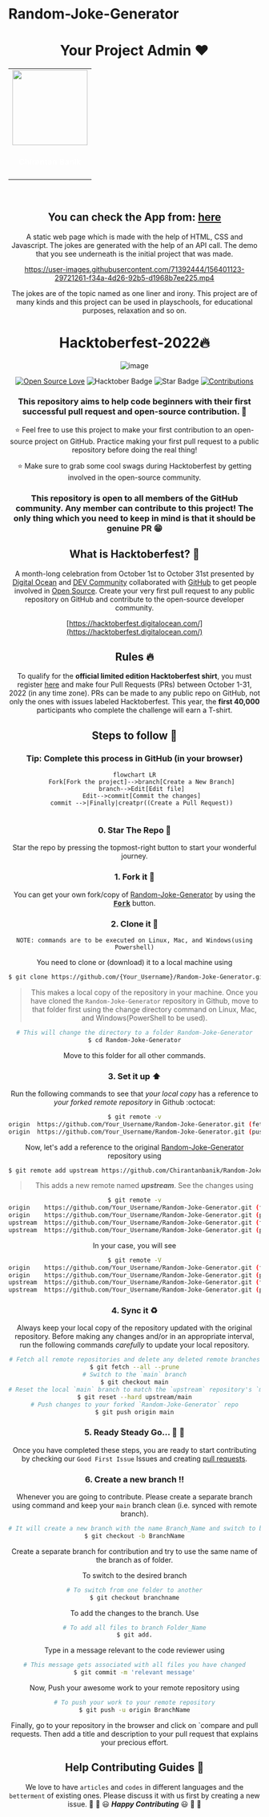 # Random-Joke-Generator

<h1 align=center>Your Project Admin ❤️</h1>


  <div align="center">
<table>
<tr>

<td align="center"><a href="https://github.com/Chirantanbanik"><img src="https://user-images.githubusercontent.com/71392444/193619415-ae472277-e7c7-475a-806a-3973e65274e0.png" width=150px height=150px /></a></br> <h4 style="color:white;">Chirantan Banik</h4>

     
</tr>
</table>
<br>


</div>

<div align="center">


## **You can check the App from:** [here](https://chirantanbanik.github.io/Random-Joke-Generator/)

A static web page which is made with the help of HTML, CSS and Javascript. The jokes are generated with the help of an API call. The demo that you see underneath is the initial project that was made.

https://user-images.githubusercontent.com/71392444/156401123-29721261-f34a-4d26-92b5-d1968b7ee225.mp4

The jokes are of the topic named as one liner and irony. This project are of many kinds and this project can be used in playschools, for educational purposes, relaxation and so on.



#  Hacktoberfest-2022🔥
![image](https://user-images.githubusercontent.com/70385488/192114009-0830321a-d227-4a4d-8411-6c03b54d7ce6.png)

<div align="center">

[![Open Source Love](https://firstcontributions.github.io/open-source-badges/badges/open-source-v1/open-source.svg)](https://github.com/kishanrajput23/Hacktoberfest-2022)
<img src="https://img.shields.io/badge/HacktoberFest-2022-blueviolet" alt="Hacktober Badge"/>
<img src="https://img.shields.io/static/v1?label=%E2%AD%90&message=If%20Useful&style=style=flat&color=BC4E99" alt="Star Badge"/>
<a href="https://github.com/kishanrajput23" ><img src="https://img.shields.io/badge/Contributions-welcome-green.svg?style=flat&logo=github" alt="Contributions" /></a>

</div>


### This repository aims to help code beginners with their first successful pull request and open-source contribution. :partying_face:

:star: Feel free to use this project to make your first contribution to an open-source project on GitHub. Practice making your first pull request to a public repository before doing the real thing!

:star: Make sure to grab some cool swags during Hacktoberfest by getting involved in the open-source community.

### This repository is open to all members of the GitHub community. Any member can contribute to this project! The only thing which you need to keep in mind is that it should be genuine PR :grin:

## What is Hacktoberfest? :thinking:
A month-long celebration from October 1st to October 31st presented by [Digital Ocean](https://hacktoberfest.digitalocean.com/) and [DEV Community](https://dev.to/) collaborated with [GitHub](https://github.com/blog/2433-celebrate-open-source-this-october-with-hacktoberfest) to get people involved in [Open Source](https://github.com/open-source). Create your very first pull request to any public repository on GitHub and contribute to the open-source developer community.

[https://hacktoberfest.digitalocean.com/](https://hacktoberfest.digitalocean.com/)

## Rules :fire:
To qualify for the __official limited edition Hacktoberfest shirt__, you must register [here](https://hacktoberfest.digitalocean.com/) and make four Pull Requests (PRs) between October 1-31, 2022 (in any time zone). PRs can be made to any public repo on GitHub, not only the ones with issues labeled Hacktoberfest. This year, the __first 40,000__ participants who complete the challenge will earn a T-shirt.

## Steps to follow :scroll:

### Tip: Complete this process in GitHub (in your browser)

```mermaid
flowchart LR
    Fork[Fork the project]-->branch[Create a New Branch]
    branch-->Edit[Edit file]
    Edit-->commit[Commit the changes]
    commit -->|Finally|creatpr((Create a Pull Request))
    
 ```

### 0. Star The Repo :star2:

Star the repo by pressing the topmost-right button to start your wonderful journey.

### 1. Fork it :fork_and_knife:

You can get your own fork/copy of [Random-Joke-Generator](https://github.com/Chirantanbanik/Random-Joke-Generator) by using the <a href="https://github.com/Chirantanbanik/Random-Joke-Generator/fork"><kbd><b>Fork</b></kbd></a> button.


### 2. Clone it :busts_in_silhouette:

`NOTE: commands are to be executed on Linux, Mac, and Windows(using Powershell)`

You need to clone or (download) it to a local machine using

```sh
$ git clone https://github.com/{Your_Username}/Random-Joke-Generator.git
```

> This makes a local copy of the repository in your machine.
Once you have cloned the `Random-Joke-Generator` repository in Github, move to that folder first using the change directory command on Linux, Mac, and Windows(PowerShell to be used).

```sh
# This will change the directory to a folder Random-Joke-Generator
$ cd Random-Joke-Generator
```

Move to this folder for all other commands.

### 3. Set it up :arrow_up:

Run the following commands to see that *your local copy* has a reference to *your forked remote repository* in Github :octocat:

```sh
$ git remote -v
origin  https://github.com/Your_Username/Random-Joke-Generator.git (fetch)
origin  https://github.com/Your_Username/Random-Joke-Generator.git (push)
```

Now, let's add a reference to the original [Random-Joke-Generator](https://github.com/Chirantanbanik/Random-Joke-Generator) repository using

```sh
$ git remote add upstream https://github.com/Chirantanbanik/Random-Joke-Generator.git
```

> This adds a new remote named ***upstream***.
See the changes using

```sh
$ git remote -v
origin    https://github.com/Your_Username/Random-Joke-Generator.git (fetch)
origin    https://github.com/Your_Username/Random-Joke-Generator.git (push)
upstream  https://github.com/Your_Username/Random-Joke-Generator.git (fetch)
upstream  https://github.com/Your_Username/Random-Joke-Generator.git (push)
```
In your case, you will see
```sh
$ git remote -V
origin    https://github.com/Your_Username/Random-Joke-Generator.git (fetch)
origin    https://github.com/Your_Username/Random-Joke-Generator.git (push)
upstream  https://github.com/Your_Username/Random-Joke-Generator.git (fetch)
upstream  https://github.com/Your_Username/Random-Joke-Generator.git (push)
```

### 4. Sync it :recycle:

Always keep your local copy of the repository updated with the original repository.
Before making any changes and/or in an appropriate interval, run the following commands *carefully* to update your local repository.

```sh
# Fetch all remote repositories and delete any deleted remote branches
$ git fetch --all --prune
# Switch to the `main` branch
$ git checkout main
# Reset the local `main` branch to match the `upstream` repository's `main` branch
$ git reset --hard upstream/main
# Push changes to your forked `Random-Joke-Generator` repo
$ git push origin main
```

### 5. Ready Steady Go... :turtle: :rabbit2:

Once you have completed these steps, you are ready to start contributing by checking our `Good First Issue` Issues and creating [pull requests](https://github.com/Chirantanbanik/Random-Joke-Generator/pulls).

### 6. Create a new branch :bangbang:

Whenever you are going to contribute. Please create a separate branch using command and keep your `main` branch clean (i.e. synced with remote branch).

```sh
# It will create a new branch with the name Branch_Name and switch to branch Folder_Name
$ git checkout -b BranchName
```

Create a separate branch for contribution and try to use the same name of the branch as of folder.

To switch to the desired branch

```sh
# To switch from one folder to another
$ git checkout branchname
```

To add the changes to the branch. Use

```sh
# To add all files to branch Folder_Name
$ git add.
```

Type in a message relevant to the code reviewer using

```sh
# This message gets associated with all files you have changed
$ git commit -m 'relevant message'
```

Now, Push your awesome work to your remote repository using

```sh
# To push your work to your remote repository
$ git push -u origin BranchName
```

Finally, go to your repository in the browser and click on `compare and pull requests.
Then add a title and description to your pull request that explains your precious effort.
## Help Contributing Guides :crown:
We love to have `articles` and `codes` in different languages and the `betterment` of existing ones.
Please discuss it with us first by creating a new issue.
:tada: :confetti_ball: :smiley: _**Happy Contributing**_ :smiley: :confetti_ball: :tada:
